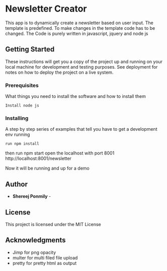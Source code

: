 # Newsletter Creator

This app is to dynamically create a newsletter based on user input.
The template is predefined. To make changes in the template code has to be changed.
The Code is purely written in javascript, jquery and node js

## Getting Started

These instructions will get you a copy of the project up and running on your local machine for development and testing purposes. See deployment for notes on how to deploy the project on a live system.

### Prerequisites

What things you need to install the software and how to install them

```
Install node js
```

### Installing

A step by step series of examples that tell you have to get a development env running

```
run npm install
```
then run npm start
open the localhost with port 8001 
http://localhost:8001/newsletter

Now it will be running and up for a demo

## Author

* **Shereej Ponmily** - 

## License

This project is licensed under the MIT License

## Acknowledgments

* Jimp for png opacity
* multer for multi filed file upload
* pretty for pretty html as output
